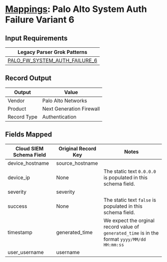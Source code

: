 # [Mappings](README.md): Palo Alto System Auth Failure Variant 6

## Input Requirements

|Legacy Parser Grok Patterns|
|-------------|
|[PALO_FW_SYSTEM_AUTH_FAILURE_6](../legacy_parsers/PALO_FW_SYSTEM_AUTH_FAILURE_6.md)|

## Record Output

|Output|Value|
|------|-----|
|Vendor|Palo Alto Networks|
|Product|Next Generation Firewall|
|Record Type|Authentication|

## Fields Mapped

|Cloud SIEM Schema Field|Original Record Key|Notes|
|-----------------------|-------------------|-----|
|device_hostname|source_hostname||
|device_ip|None|The static text `0.0.0.0` is populated in this schema field.|
|severity|severity||
|success|None|The static text `false` is populated in this schema field.|
|timestamp|generated_time|We expect the orginal record value of `generated_time` is in the format `yyyy/MM/dd HH:mm:ss`|
|user_username|username||

